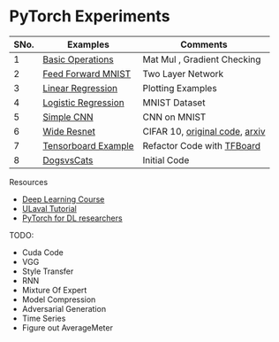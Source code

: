 # PyTorch Experiments


SNo.| Examples | Comments
--- | --- | --- |
1 | [Basic Operations](https://github.com/krishnakalyan3/LearnPyTorch/blob/master/src/00_basic.py) | Mat Mul , Gradient Checking
2 | [Feed Forward MNIST](https://github.com/krishnakalyan3/LearnPyTorch/blob/master/src/01_feed_forward.py) | Two Layer Network
3 | [Linear Regression](https://github.com/krishnakalyan3/LearnPyTorch/blob/master/src/02_linear_regression.py) | Plotting Examples
4 | [Logistic Regression](https://github.com/krishnakalyan3/LearnPyTorch/blob/master/src/03_logistic_regression.py) | MNIST Dataset
5 | [Simple CNN](https://github.com/krishnakalyan3/LearnPyTorch/blob/master/src/04_simple_cnn.py) |CNN on MNIST
6 | [Wide Resnet](https://github.com/krishnakalyan3/LearnPyTorch/blob/master/src/05_resnet.py) | CIFAR 10, [original code](https://github.com/xternalz/WideResNet-pytorch/blob/master/train.py), [arxiv](https://arxiv.org/abs/1605.07146)
7 | [Tensorboard Example](https://github.com/krishnakalyan3/LearnPyTorch/blob/master/src/06_tensorboard.py) | Refactor Code with [TFBoard](https://github.com/yunjey/pytorch-tutorial/tree/master/tutorials/04-utils/tensorboard)
8 | [DogsvsCats]() | Initial Code

Resources
- [Deep Learning Course](https://fleuret.org/dlc/)
- [ULaval Tutorial](https://github.com/soravux/pytorch_tutorial)
- [PyTorch for DL researchers](https://github.com/yunjey/pytorch-tutorial)

TODO:
- Cuda Code
- VGG
- Style Transfer
- RNN
- Mixture Of Expert
- Model Compression
- Adversarial Generation
- Time Series
- Figure out AverageMeter